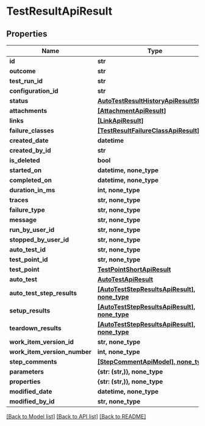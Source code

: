 # TestResultApiResult


## Properties
Name | Type | Description | Notes
------------ | ------------- | ------------- | -------------
**id** | **str** |  | 
**outcome** | **str** |  | 
**test_run_id** | **str** |  | 
**configuration_id** | **str** |  | 
**status** | [**AutoTestResultHistoryApiResultStatus**](AutoTestResultHistoryApiResultStatus.md) |  | 
**attachments** | [**[AttachmentApiResult]**](AttachmentApiResult.md) |  | 
**links** | [**[LinkApiResult]**](LinkApiResult.md) |  | 
**failure_classes** | [**[TestResultFailureClassApiResult]**](TestResultFailureClassApiResult.md) |  | 
**created_date** | **datetime** |  | 
**created_by_id** | **str** |  | 
**is_deleted** | **bool** |  | 
**started_on** | **datetime, none_type** |  | [optional] 
**completed_on** | **datetime, none_type** |  | [optional] 
**duration_in_ms** | **int, none_type** |  | [optional] 
**traces** | **str, none_type** |  | [optional] 
**failure_type** | **str, none_type** |  | [optional] 
**message** | **str, none_type** |  | [optional] 
**run_by_user_id** | **str, none_type** |  | [optional] 
**stopped_by_user_id** | **str, none_type** |  | [optional] 
**auto_test_id** | **str, none_type** |  | [optional] 
**test_point_id** | **str, none_type** |  | [optional] 
**test_point** | [**TestPointShortApiResult**](TestPointShortApiResult.md) |  | [optional] 
**auto_test** | [**AutoTestApiResult**](AutoTestApiResult.md) |  | [optional] 
**auto_test_step_results** | [**[AutoTestStepResultsApiResult], none_type**](AutoTestStepResultsApiResult.md) |  | [optional] 
**setup_results** | [**[AutoTestStepResultsApiResult], none_type**](AutoTestStepResultsApiResult.md) |  | [optional] 
**teardown_results** | [**[AutoTestStepResultsApiResult], none_type**](AutoTestStepResultsApiResult.md) |  | [optional] 
**work_item_version_id** | **str, none_type** |  | [optional] 
**work_item_version_number** | **int, none_type** |  | [optional] 
**step_comments** | [**[StepCommentApiModel], none_type**](StepCommentApiModel.md) |  | [optional] 
**parameters** | **{str: (str,)}, none_type** |  | [optional] 
**properties** | **{str: (str,)}, none_type** |  | [optional] 
**modified_date** | **datetime, none_type** |  | [optional] 
**modified_by_id** | **str, none_type** |  | [optional] 

[[Back to Model list]](../README.md#documentation-for-models) [[Back to API list]](../README.md#documentation-for-api-endpoints) [[Back to README]](../README.md)


